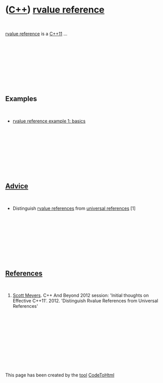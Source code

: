 



 

 

 

 

 

([C++](Cpp.htm)) [rvalue reference](CppRvalueReference.htm)
===========================================================

 

[rvalue reference](CppRvalueReference.htm) is a [C++11](Cpp11.htm) ...

 

 

 

 

 

Examples
--------

 

-   [rvalue reference example 1: basics](CppRvalueReferenceExample1.htm)

 

 

 

 

 

[Advice](CppAdvice.htm)
-----------------------

 

-   Distinguish [rvalue references](CppRvalueReference.htm) from
    [universal references](CppUniversalReference.htm) \[1\]

 

 

 

 

 

[References](CppReferences.htm)
-------------------------------

 

1.  [Scott Meyers](CppScottMeyers.htm). C++ And Beyond 2012 session:
    'Initial thoughts on Effective C++11'. 2012. 'Distinguish Rvalue
    References from Universal References'

 

 

 

 

 





 




This page has been created by the [tool](Tools.htm)
[CodeToHtml](ToolCodeToHtml.htm)
